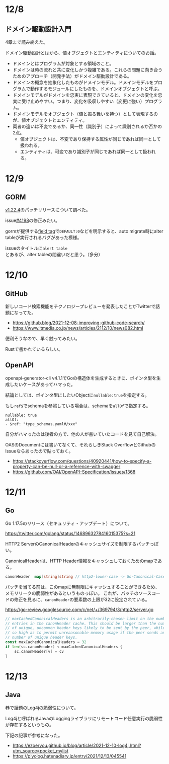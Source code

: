 # 12/8

## ドメイン駆動設計入門
4章まで読み終えた。

ドメイン駆動設計とはから、値オブジェクトとエンティティについてのお話。

- ドメインとはプログラムが対象とする領域のこと。
- ドメインは時の流れと共に変化しかつ複雑である。これらの問題に向き合うためのアプローチ（開発手法）がドメイン駆動設計である。
- ドメインの概念を抽象化したものがドメインモデル。ドメインモデルをプログラムで動作するモジュールにしたものを、ドメインオブジェクトと呼ぶ。
- ドメインモデルがドメインを忠実に表現できていると、ドメインの変化を忠実に受け止めやすい。つまり、変化を吸収しやすい（変更に強い）プログラム。
- ドメインモデルをオブジェクト（値と振る舞いを持つ）として表現するのが、値オブジェクトとエンティティ。
- 両者の違いは不変であるか、同一性（識別子）によって識別されるか否かの2点。
  - 値オブジェクトは、不変であり保持する属性が同じであれば同一として扱われる。
  - エンティティは、可変であり識別子が同じであれば同一として扱われる。

# 12/9

## GORM
[v1.22.4](https://github.com/go-gorm/gorm/releases/tag/v1.22.4 )のパッチリリースについて調べた。

issue[#4198](https://github.com/go-gorm/gorm/issues/4198 )の修正みたい。

gormが提供する[field tag](https://gorm.io/docs/models.html#Fields-Tags
)で`DEFAULT:0`などを明示すると、auto migrate時にalter tableが実行されるバグがあった模様。

issueのタイトルに`alert table`とあるが、alter tableの間違いだと思う。（多分）

# 12/10

## GitHub

新しいコード検索機能をテクノロジープレビューを発表したことがTwitterで話題になってた。


- https://github.blog/2021-12-08-improving-github-code-search/
- https://www.itmedia.co.jp/news/articles/2112/10/news082.html

便利そうなので、早く触ってみたい。

Rustで書かれているらしい。

## OpenAPI
openapi-generator-cli v4.1.1でGoの構造体を生成するときに、ポインタ型を生成したいケースがあってハマった。

結論としては、ポインタ型にしたいObjectに`nullable:true`を指定する。

もし`ref$`でschemaを参照している場合は、schemaを`allOf`で指定する。

```
nullable: true
allOf:
- $ref: "type_schemas.yaml#/xxx"
```

自分がハマったのは後者の方で、他の人が書いていたコードを見て自己解決。

OASのDocumentには書いてなくて、それらしきStack OverflowとGithubのIssueならあったので貼っておく。
- https://stackoverflow.com/questions/40920441/how-to-specify-a-property-can-be-null-or-a-reference-with-swagger
- https://github.com/OAI/OpenAPI-Specification/issues/1368

# 12/11

## Go
Go 1.17.5のリリース（セキュリティ・アップデート）について。

https://twitter.com/golang/status/1468963278416015375?s=21

HTTP2 ServerのCanonicalHeaderのキャッシュサイズを制限するパッチっぽい。

CanonicalHeaderは、HTTP Header情報をキャッシュしておくためのmapである。
```go
canonHeader  map[string]string // http2-lower-case -> Go-Canonical-Case
```

パッチを当てる前は、このmapに無制限にキャッシュすることができるため、メモリリークの脆弱性があるというものっぽい。
これが、パッチのソースコードの修正を見るに、`canonHeader`の要素数の上限が32に設定されている。

https://go-review.googlesource.com/c/net/+/369794/3/http2/server.go

```go
// maxCachedCanonicalHeaders is an arbitrarily-chosen limit on the number of
// entries in the canonHeader cache. This should be larger than the number
// of unique, uncommon header keys likely to be sent by the peer, while not
// so high as to permit unreaasonable memory usage if the peer sends an unbounded
// number of unique header keys.
const maxCachedCanonicalHeaders = 32
if len(sc.canonHeader) < maxCachedCanonicalHeaders {
    sc.canonHeader[v] = cv
}
```

# 12/13

## Java
巷で話題のLog4jの脆弱性について。

Log4jと呼ばれるJavaのLoggingライブラリにリモートコード任意実行の脆弱性が存在するというもの。

下記の記事が参考になった。

- https://ezoeryou.github.io/blog/article/2021-12-10-log4j.html?utm_source=pocket_mylist
- https://piyolog.hatenadiary.jp/entry/2021/12/13/045541
